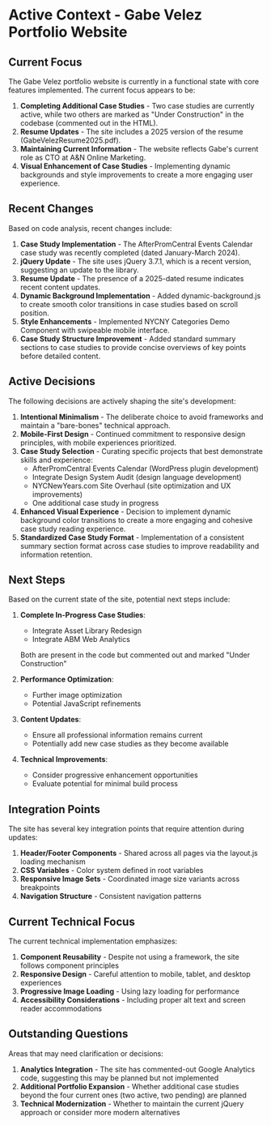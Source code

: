 # Active Context - Gabe Velez Portfolio Website

## Current Focus

The Gabe Velez portfolio website is currently in a functional state with core features implemented. The current focus appears to be:

1. **Completing Additional Case Studies** - Two case studies are currently active, while two others are marked as "Under Construction" in the codebase (commented out in the HTML).
2. **Resume Updates** - The site includes a 2025 version of the resume (GabeVelezResume2025.pdf).
3. **Maintaining Current Information** - The website reflects Gabe's current role as CTO at A&N Online Marketing.
4. **Visual Enhancement of Case Studies** - Implementing dynamic backgrounds and style improvements to create a more engaging user experience.

## Recent Changes

Based on code analysis, recent changes include:

1. **Case Study Implementation** - The AfterPromCentral Events Calendar case study was recently completed (dated January-March 2024).
2. **jQuery Update** - The site uses jQuery 3.7.1, which is a recent version, suggesting an update to the library.
3. **Resume Update** - The presence of a 2025-dated resume indicates recent content updates.
4. **Dynamic Background Implementation** - Added dynamic-background.js to create smooth color transitions in case studies based on scroll position.
5. **Style Enhancements** - Implemented NYCNY Categories Demo Component with swipeable mobile interface.
6. **Case Study Structure Improvement** - Added standard summary sections to case studies to provide concise overviews of key points before detailed content.

## Active Decisions

The following decisions are actively shaping the site's development:

1. **Intentional Minimalism** - The deliberate choice to avoid frameworks and maintain a "bare-bones" technical approach.
2. **Mobile-First Design** - Continued commitment to responsive design principles, with mobile experiences prioritized.
3. **Case Study Selection** - Curating specific projects that best demonstrate skills and experience:
   - AfterPromCentral Events Calendar (WordPress plugin development)
   - Integrate Design System Audit (design language development)
   - NYCNewYears.com Site Overhaul (site optimization and UX improvements)
   - One additional case study in progress
4. **Enhanced Visual Experience** - Decision to implement dynamic background color transitions to create a more engaging and cohesive case study reading experience.
5. **Standardized Case Study Format** - Implementation of a consistent summary section format across case studies to improve readability and information retention.

## Next Steps

Based on the current state of the site, potential next steps include:

1. **Complete In-Progress Case Studies**:
   - Integrate Asset Library Redesign
   - Integrate ABM Web Analytics
   
   Both are present in the code but commented out and marked "Under Construction"

2. **Performance Optimization**:
   - Further image optimization
   - Potential JavaScript refinements

3. **Content Updates**:
   - Ensure all professional information remains current
   - Potentially add new case studies as they become available

4. **Technical Improvements**:
   - Consider progressive enhancement opportunities
   - Evaluate potential for minimal build process

## Integration Points

The site has several key integration points that require attention during updates:

1. **Header/Footer Components** - Shared across all pages via the layout.js loading mechanism
2. **CSS Variables** - Color system defined in root variables
3. **Responsive Image Sets** - Coordinated image size variants across breakpoints
4. **Navigation Structure** - Consistent navigation patterns

## Current Technical Focus

The current technical implementation emphasizes:

1. **Component Reusability** - Despite not using a framework, the site follows component principles
2. **Responsive Design** - Careful attention to mobile, tablet, and desktop experiences
3. **Progressive Image Loading** - Using lazy loading for performance
4. **Accessibility Considerations** - Including proper alt text and screen reader accommodations

## Outstanding Questions

Areas that may need clarification or decisions:

1. **Analytics Integration** - The site has commented-out Google Analytics code, suggesting this may be planned but not implemented
2. **Additional Portfolio Expansion** - Whether additional case studies beyond the four current ones (two active, two pending) are planned
3. **Technical Modernization** - Whether to maintain the current jQuery approach or consider more modern alternatives
